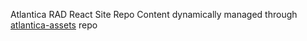Atlantica RAD React Site Repo
Content dynamically managed through [atlantica-assets](https://github.com/kaplantm/atlantica-assets) repo
